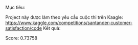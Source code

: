 Mục tiêu:

Project này được làm theo yêu cầu cuộc thi trên Kaagle: https://www.kaggle.com/competitions/santander-customer-satisfaction/code
Kết quả:

Score: 0.73758
